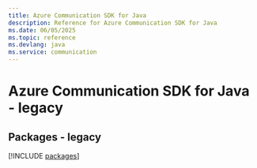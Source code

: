 ```yaml
---
title: Azure Communication SDK for Java
description: Reference for Azure Communication SDK for Java
ms.date: 06/05/2025
ms.topic: reference
ms.devlang: java
ms.service: communication
---
```

# Azure Communication SDK for Java - legacy
## Packages - legacy
[!INCLUDE [packages](communication-index.md)]